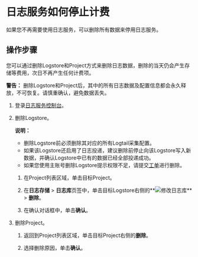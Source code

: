 # 日志服务如何停止计费

如果您不再需要使用日志服务，可以删除所有数据来停用日志服务。

## 操作步骤

您可以通过删除Logstore和Project方式来删除日志数据，删除的当天仍会产生存储等费用，次日不再产生任何计费项。

**警告：** 删除Logstore和Project后，其中的所有日志数据及配置信息都会永久释放，不可恢复。请慎重确认，避免数据丢失。

1.  登录[日志服务控制台](https://sls.console.aliyun.com)。

2.  删除Logstore。

    **说明：**

    -   删除Logstore前必须删除其对应的所有Logtail采集配置。
    -   如果该Logstore还启用了日志投递，建议删除前停止向该Logstore写入新数据，并确认Logstore中已有的数据已经全部投递成功。
    -   如果您使用主账号删除Logstore提示权限不足，请提交[工单](https://selfservice.console.aliyun.com/ticket/category/sls/today)进行删除。
    1.  在Project列表区域，单击目标Project。

    2.  在**日志存储** \> **日志库**页签中，单击目标Logstore右侧的**![修改日志库](https://static-aliyun-doc.oss-cn-hangzhou.aliyuncs.com/assets/img/zh-CN/0478559951/p52318.png)** \> **删除**。

    3.  在确认对话框中，单击**确认**。

3.  删除Project。

    1.  返回到Project列表区域，单击目标Project右侧的**删除**。

    2.  选择删除原因，单击**确认**。


